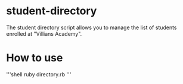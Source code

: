 # student-directory

The student directory script allows you to manage the list of students enrolled at "Villians Academy".

# How to use

'''shell
ruby directory.rb
'''